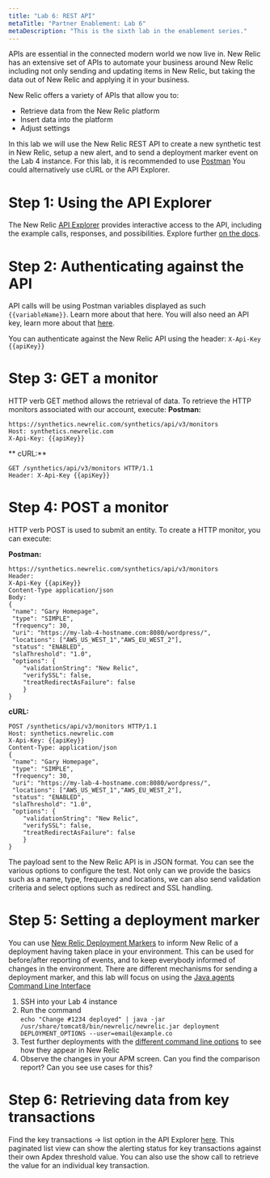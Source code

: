 ```yaml
---
title: "Lab 6: REST API"
metaTitle: "Partner Enablement: Lab 6"
metaDescription: "This is the sixth lab in the enablement series."
---
```


APIs are essential in the connected modern world we now live in. New Relic has an extensive set of APIs to automate your business around New Relic including not only sending and updating items in New Relic, but taking the data out of New Relic and applying it in your business.

New Relic offers a variety of APIs that allow you to:
- Retrieve data from the New Relic platform
- Insert data into the platform
- Adjust settings

In this lab we will use the New Relic REST API to create a new synthetic test in New Relic, setup a new alert, and to send a deployment marker event on the Lab 4 instance. For this lab, it is recommended to use [Postman](https://www.getpostman.com/) You could alternatively use cURL or the API Explorer.

# Step 1: Using the API Explorer
The New Relic [API Explorer](https://rpm.newrelic.com/api/explore) provides interactive access to the API, including the example calls, responses, and possibilities. Explore further [on the docs](https://docs.newrelic.com/docs/features/getting-started-with-new-relics-api-explorer).

# Step 2: Authenticating against the API
API calls will be using Postman variables displayed as such `{{variableName}}`. Learn more about that here. You will also need an API key, learn more about that [here](https://docs.newrelic.com/docs/apis/getting-started/intro-apis/understand-new-relic-api-keys).

You can authenticate against the New Relic API using the header: `X-Api-Key {{apiKey}}`

# Step 3: GET a monitor
HTTP verb GET method allows the retrieval of data. To retrieve the HTTP monitors associated with our account, execute:
**Postman:**
```
https://synthetics.newrelic.com/synthetics/api/v3/monitors
Host: synthetics.newrelic.com
X-Api-Key: {{apiKey}}
```

** cURL:**
```
GET /synthetics/api/v3/monitors HTTP/1.1
Header: X-Api-Key {{apiKey}}
```

# Step 4: POST a monitor
HTTP verb POST is used to submit an entity. To create a HTTP monitor, you can execute:

**Postman:**
```
https://synthetics.newrelic.com/synthetics/api/v3/monitors
Header:
X-Api-Key {{apiKey}}
Content-Type application/json
Body:
{
 "name": "Gary Homepage",
 "type": "SIMPLE",
 "frequency": 30,
 "uri": "https://my-lab-4-hostname.com:8080/wordpress/",
 "locations": ["AWS_US_WEST_1","AWS_EU_WEST_2"],
 "status": "ENABLED",
 "slaThreshold": "1.0",
 "options": {
    "validationString": "New Relic",
    "verifySSL": false,
    "treatRedirectAsFailure": false
    }
}
```

**cURL:**
```
POST /synthetics/api/v3/monitors HTTP/1.1
Host: synthetics.newrelic.com
X-Api-Key: {{apiKey}}
Content-Type: application/json
{
 "name": "Gary Homepage",
 "type": "SIMPLE",
 "frequency": 30,
 "uri": "https://my-lab-4-hostname.com:8080/wordpress/",
 "locations": ["AWS_US_WEST_1","AWS_EU_WEST_2"],
 "status": "ENABLED",
 "slaThreshold": "1.0",
 "options": {
    "validationString": "New Relic",
    "verifySSL": false,
    "treatRedirectAsFailure": false
    }
}
```
The payload sent to the New Relic API is in JSON format. You can see the various options to configure the test. Not only can we provide the basics such as a name, type, frequency and locations, we can also send validation criteria and select options such as redirect and SSL handling.

# Step 5: Setting a deployment marker
You can use [New Relic Deployment Markers](https://docs.newrelic.com/docs/apm/new-relic-apm/maintenance/record-deployments) to inform New Relic of a deployment having taken place in your environment. This can be used for before/after reporting of events, and to keep everybody informed of changes in the environment. There are different mechanisms for sending a deployment marker, and this lab will focus on using the [Java agents Command Line Interface](https://docs.newrelic.com/docs/agents/java-agent/instrumentation/monitor-deployments-java-agent)
1. SSH into your Lab 4 instance
2. Run the command <br /> `echo "Change #1234 deployed" | java -jar /usr/share/tomcat8/bin/newrelic/newrelic.jar deployment DEPLOYMENT_OPTIONS --user=email@example.co`
3. Test further deployments with the [different command line options](https://docs.newrelic.com/docs/agents/java-agent/instrumentation/monitor-deployments-java-agent#Manual) to see how they appear in New Relic
4. Observe the changes in your APM screen. Can you find the comparison report? Can you see use cases for this?

# Step 6: Retrieving data from key transactions
Find the key transactions -> list option in the API Explorer [here](https://rpm.newrelic.com/api/explore/key_transactions/list). This paginated list view can show the alerting status for key transactions against their own Apdex threshold value. You can also use the show call to retrieve the value for an individual key transaction.